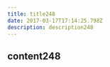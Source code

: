 ```yaml
---
title: title248
date: 2017-03-17T17:14:25.798Z
description: description248
---
```


## content248
  
